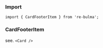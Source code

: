   ### Import
  
  `import { CardFooterItem } from 're-bulma';`
  
  ### CardFooterItem

  see. `<Card />`
